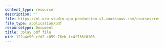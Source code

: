 ```yaml
---
content_type: resource
description: ''
file: https://ol-ocw-studio-app-production.s3.amazonaws.com/courses/res-9-003-brains-minds-and-machines-summer-course-summer-2015/122a4e90cfd2c05976ebfc4f736f0106_Xj4nKgJW5yE.pdf
file_type: application/pdf
resourcetype: Document
title: 3play pdf file
uid: 122a4e90-cfd2-c059-76eb-fc4f736f0106
---
```

